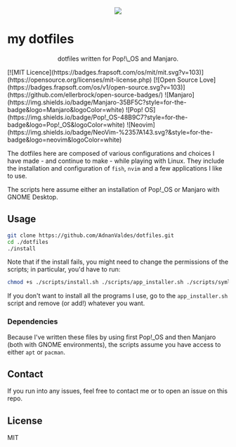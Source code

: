<div align="center">
    <img alt"my dotfiles" src="https://dotfiles.github.io/images/dotfiles-logo.png">
</div>

# my dotfiles
<p align="center">
dotfiles written for Pop!\_OS and Manjaro.
</p>
    [![MIT Licence](https://badges.frapsoft.com/os/mit/mit.svg?v=103)](https://opensource.org/licenses/mit-license.php)
    [![Open Source Love](https://badges.frapsoft.com/os/v1/open-source.svg?v=103)](https://github.com/ellerbrock/open-source-badges/)
    ![Manjaro](https://img.shields.io/badge/Manjaro-35BF5C?style=for-the-badge&logo=Manjaro&logoColor=white)
    ![Pop! OS](https://img.shields.io/badge/Pop!_OS-48B9C7?style=for-the-badge&logo=Pop!_OS&logoColor=white)
    ![Neovim](https://img.shields.io/badge/NeoVim-%2357A143.svg?&style=for-the-badge&logo=neovim&logoColor=white)

The dotfiles here are composed of various configurations and choices I have made - and continue to make - while playing with Linux. They include the installation and configuration of `fish`, `nvim` and a few applications I like to use. 

The scripts here assume either an installation of Pop!\_OS or Manjaro with GNOME Desktop.

## Usage

```Bash
git clone https://github.com/AdnanValdes/dotfiles.git
cd ./dotfiles
./install
```

Note that if the install fails, you might need to change the permissions of the scripts; in particular, you'd have to run:
```Bash
chmod +s ./scripts/install.sh ./scripts/app_installer.sh ./scripts/symlink_dotfiles.sh
```

If you don't want to install all the programs I use, go to the `app_installer.sh` script and remove (or add!) whatever you want.


### Dependencies

Because I've written these files by using first Pop!\_OS and then Manjaro (both with GNOME environments), the scripts assume you have access to either `apt` or `pacman`. 

## Contact

If you run into any issues, feel free to contact me or to open an issue on this repo.

## License

MIT



